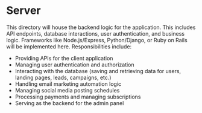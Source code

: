 # Server

This directory will house the backend logic for the application.
This includes API endpoints, database interactions, user authentication, and business logic.
Frameworks like Node.js/Express, Python/Django, or Ruby on Rails will be implemented here.
Responsibilities include:
- Providing APIs for the client application
- Managing user authentication and authorization
- Interacting with the database (saving and retrieving data for users, landing pages, leads, campaigns, etc.)
- Handling email marketing automation logic
- Managing social media posting schedules
- Processing payments and managing subscriptions
- Serving as the backend for the admin panel
